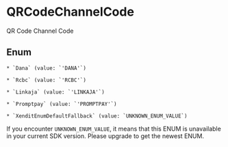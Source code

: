 # QRCodeChannelCode

QR Code Channel Code


## Enum


    * `Dana` (value: `'DANA'`)

    * `Rcbc` (value: `'RCBC'`)

    * `Linkaja` (value: `'LINKAJA'`)

    * `Promptpay` (value: `'PROMPTPAY'`)

    * `XenditEnumDefaultFallback` (value: `UNKNOWN_ENUM_VALUE`)

If you encounter `UNKNOWN_ENUM_VALUE`, it means that this ENUM is unavailable in your current SDK version. Please upgrade to get the newest ENUM.

